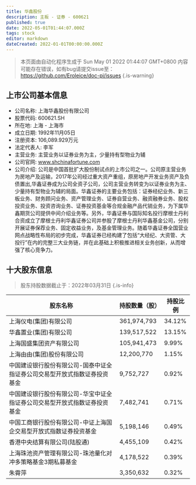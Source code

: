 ```yaml
---
title: 华鑫股份
description: 主板 - 证券 - 600621
published: true
date: 2022-05-01T01:44:07.000Z
tags: stock
editor: markdown
dateCreated: 2022-01-01T00:00:00.000Z
---
```


> 本页面由自动化程序生成于 Sun May 01 2022 01:44:07 GMT+0800
> 内容可能存在错误，如有bug请提交issue至：https://github.com/Eroleice/doc-pi/issues
{.is-warning}

## 上市公司基本信息
- 公司名称: 上海华鑫股份有限公司
- 股票代码: 600621.SH
- 所在地: 上海 - 上海市
- 成立日期: 1992年11月05日
- 注册资本: 106,089.929万元
- 法定代表人: 李军
- 主营业务: 主营业务以证券业务为主，少量持有型物业为辅
- 公司官网: www.shchinafortune.com
- 公司介绍: 公司是中国首批扩大股份制试点的上市公司之一。公司原主营业务为房地产及运输，2017年公司经过重大资产重组，原房地产开发业务资产及负债置出,华鑫证券成为公司全资子公司，公司主营业务转变为以证券业务为主、少量持有型物业为辅的局面。华鑫证券的主要业务包括：证券经纪业务、新三板业务、财务顾问业务、资产管理业务、证券自营业务、融资融券业务、股权投资业务、投资咨询业务、证券投资基金等合规金融产品代销业务，为下属华鑫期货公司提供中间介绍业务等。另外，华鑫证券与国际知名投行摩根士丹利合资成立了摩根士丹利华鑫证券公司并参股了摩根士丹利华鑫基金公司，分别开展证券保荐业务、固定收益业务，及基金管理业务。随着华鑫证券全国营业网点战略性布局的初步完成，华鑫证券已经构建了包括“大经纪、大资管、大投行”在内的完整三大业务链，并在此基础上积极推进相关业务创新，从而增强了核心竞争力。


## 十大股东信息
> 股东持股数据截止于：2022年03月31日
{.is-info}

| 股东名称 | 持股数量（股） | 持股比例 |
| --- | --- | --- |
| 上海仪电(集团)有限公司 | 361,974,793 | 34.12% |
| 华鑫置业(集团)有限公司 | 139,517,522 | 13.15% |
| 上海国盛集团资产有限公司 | 105,941,473 | 9.99% |
| 上海由由(集团)股份有限公司 | 12,200,770 | 1.15% |
| 中国建设银行股份有限公司-国泰中证全指证券公司交易型开放式指数证券投资基金 | 9,752,727 | 0.92% |
| 中国建设银行股份有限公司-华宝中证全指证券公司交易型开放式指数证券投资基金 | 7,482,741 | 0.71% |
| 中国工商银行股份有限公司-中证上海国企交易型开放式指数证券投资基金 | 5,198,146 | 0.49% |
| 香港中央结算有限公司(陆股通) | 4,455,109 | 0.42% |
| 上海珠池资产管理有限公司-珠池量化对冲多策略基金3期私募基金 | 4,178,522 | 0.39% |
| 朱霄萍 | 3,350,632 | 0.32% |




